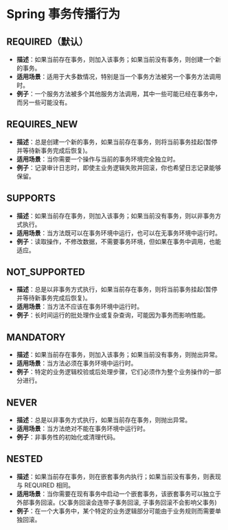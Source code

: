 # Spring 事务传播行为

## REQUIRED（默认）

- **描述**：如果当前存在事务，则加入该事务；如果当前没有事务，则创建一个新的事务。
- **适用场景**：适用于大多数情况，特别是当一个事务方法被另一个事务方法调用时。
- **例子**：一个服务方法被多个其他服务方法调用，其中一些可能已经在事务中，而另一些可能没有。

## REQUIRES_NEW

- **描述**：总是创建一个新的事务，如果当前存在事务，则将当前事务挂起(暂停并等待新事务完成后恢复)。
- **适用场景**：当你需要一个操作与当前的事务环境完全独立时。
- **例子**：记录审计日志时，即使主业务逻辑失败并回滚，你也希望日志记录能够保留。

## SUPPORTS

- **描述**：如果当前存在事务，则加入该事务；如果当前没有事务，则以非事务方式执行。
- **适用场景**：当方法既可以在事务环境中运行，也可以在无事务环境中运行时。
- **例子**：读取操作，不修改数据，不需要事务环境，但如果在事务中调用，也能适应。

## NOT_SUPPORTED

- **描述**：总是以非事务方式执行，如果当前存在事务，则将当前事务挂起(暂停并等待新事务完成后恢复)。
- **适用场景**：当方法不应该在事务环境中运行时。
- **例子**：长时间运行的批处理作业或复杂查询，可能因为事务而影响性能。

## MANDATORY

- **描述**：如果当前存在事务，则加入该事务；如果当前没有事务，则抛出异常。
- **适用场景**：当方法必须在事务环境中运行时。
- **例子**：特定的业务逻辑校验或后处理步骤，它们必须作为整个业务操作的一部分进行。

## NEVER

- **描述**：总是以非事务方式执行，如果当前存在事务，则抛出异常。
- **适用场景**：当方法绝对不能在事务环境中运行时。
- **例子**：非事务性的初始化或清理代码。

## NESTED

- **描述**：如果当前存在事务，则在嵌套事务内执行；如果当前没有事务，则表现与 REQUIRED 相同。
- **适用场景**：当你需要在现有事务中启动一个嵌套事务，该嵌套事务可以独立于外部事务回滚。(父事务回滚会连带子事务回滚, 子事务回滚不会影响父事务)
- **例子**：在一个大事务中，某个特定的业务逻辑部分可能由于业务规则而需要单独回滚。
